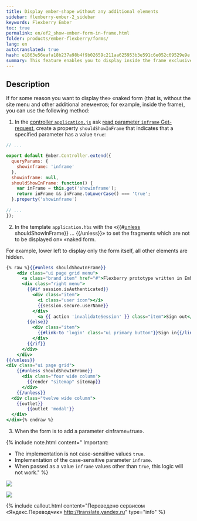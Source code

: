 ```yaml
---
title: Display ember-shape without any additional elements
sidebar: flexberry-ember-2_sidebar
keywords: Flexberry Ember
toc: true
permalink: en/ef2_show-ember-form-in-frame.html
folder: products/ember-flexberry/forms/
lang: en
autotranslated: true
hash: e1863e56eafa18b237a98b4f9b02659c211aa625953b3e591c6e052c69529e9e
summary: This feature enables you to display inside the frame exclusively ember-form without a menu and other additional elements.
---
```


## Description

If for some reason you want to display the» «naked form (that is, without the site menu and other additional элементов; for example, inside the frame), you can use the following method:

1. In the [controller `application.js`](ef2_controller.html) ask [read parameter `inframe` Get-request](http://guides.emberjs.com/v2.4.0/routing/query-params/), create a property `shouldShowInFrame` that indicates that a specified parameter has a value `true`:

```javascript
// ... 

export default Ember.Controller.extend({
  queryParams: {
    showinframe: 'inframe'
  },
  showinframe: null,
  shouldShowInFrame: function() {
    var inFrame = this.get('showinframe');
    return inFrame && inFrame.toLowerCase() === 'true';
  }.property('showinframe')
  
// ... 
});
```

2. In the template `application.hbs` with the «&#0123;&#0123;#[unless](http://guides.emberjs.com/v2.4.0/templates/conditionals/) shouldShowInFrame&#0125;&#0125; ... &#0123;&#0123;/unless&#0125;&#0125;» to set the fragments which are not to be displayed on» «naked form.

For example, lower left to display only the form itself, all other elements are hidden.

```hbs
{% raw %}{{#unless shouldShowInFrame}}
	<div class="ui page grid menu">
	  <a class="brand item" href="#">Flexberry prototype written in Ember.js</a>
	  <div class="right menu">
		{{#if session.isAuthenticated}}
		  <div class="item">
			<i class="user icon"></i>
			{{session.secure.userName}}
		  </div>
			<a {{ action 'invalidateSession' }} class="item">Sign out</a>
		{{else}}
		  <div class="item">
			{{#link-to 'login' class="ui primary button"}}Sign in{{/link-to}}
		  </div>
		{{/if}}
	  </div>
	</div>
{{/unless}}
<div class="ui page grid">
	{{#unless shouldShowInFrame}}
	  <div class="four wide column">
		{{render "sitemap" sitemap}}
	  </div>
	{{/unless}}
  <div class="twelve wide column">
    {{outlet}}
		{{outlet 'modal'}}
  </div>
</div>{% endraw %}
```

3. When the form is to add a parameter «inframe=true».

{% include note.html content="
Important:

* The implementation is not case-sensitive values `true`.
* Implementation of the case-sensitive parameter `inframe`.
* When passed as a value `inframe` values other than `true`, this logic will not work."
%}

![](/images/pages/img/page/ShowEmberFormInFrame/EmptyEmberForm.png)

![](/images/pages/img/page/ShowEmberFormInFrame/FullEmberForm.png)



{% include callout.html content="Переведено сервисом «Яндекс.Переводчик» <http://translate.yandex.ru>" type="info" %}